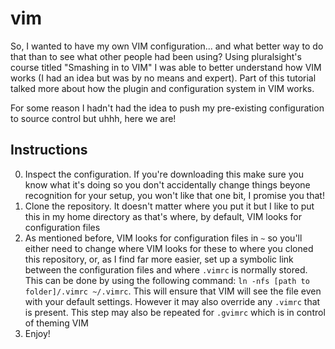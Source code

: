 # vim
So, I wanted to have my own VIM configuration... and what better way to do that than to see what other people had been using? Using pluralsight's course titled "Smashing in to VIM" I was able to better understand how VIM works (I had an idea but was by no means and expert). Part of this tutorial talked more about how the plugin and configuration system in VIM works.

For some reason I hadn't had the idea to push my pre-existing configuration to source control but uhhh, here we are!

## Instructions
0. Inspect the configuration. If you're downloading this make sure you know what it's doing so you don't accidentally change things beyone recognition for your setup, you won't like that one bit, I promise you that!
1. Clone the repository. It doesn't matter where you put it but I like to put this in my home directory as that's where, by default, VIM looks for configuration files
2. As mentioned before, VIM looks for configuration files in `~` so you'll either need to change where VIM looks for these to where you cloned this repository, or, as I find far more easier, set up a symbolic link between the configuration files and where `.vimrc` is normally stored. This can be done by using the following command: `ln -nfs [path to folder]/.vimrc ~/.vimrc`. This will ensure that VIM will see the file even with your default settings. However it may also override any `.vimrc` that is present. This step may also be repeated for `.gvimrc` which is in control of theming VIM
3. Enjoy!
